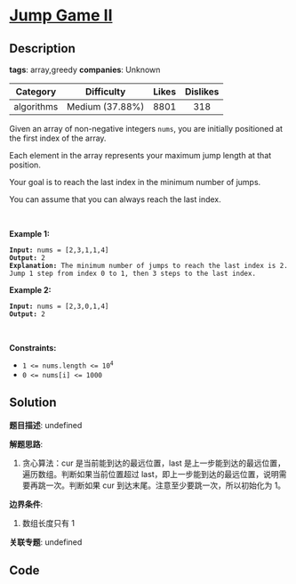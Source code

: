 # [Jump Game II](https://leetcode.com/problems/jump-game-ii/description/)

## Description

**tags**: array,greedy
**companies**: Unknown

| Category | Difficulty | Likes | Dislikes |
| :------: | :--------: | :---: | :------: |
| algorithms | Medium (37.88%) | 8801 | 318 |

<p>Given an array of non-negative integers <code>nums</code>, you are initially positioned at the first index of the array.</p>

<p>Each element in the array represents your maximum jump length at that position.</p>

<p>Your goal is to reach the last index in the minimum number of jumps.</p>

<p>You can assume that you can always reach the last index.</p>

<p>&nbsp;</p>
<p><strong>Example 1:</strong></p>

<pre><code><strong>Input:</strong> nums = [2,3,1,1,4]
<strong>Output:</strong> 2
<strong>Explanation:</strong> The minimum number of jumps to reach the last index is 2. Jump 1 step from index 0 to 1, then 3 steps to the last index.</code></pre>

<p><strong>Example 2:</strong></p>

<pre><code><strong>Input:</strong> nums = [2,3,0,1,4]
<strong>Output:</strong> 2</code></pre>

<p>&nbsp;</p>
<p><strong>Constraints:</strong></p>

<ul>
	<li><code>1 &lt;= nums.length &lt;= 10<sup>4</sup></code></li>
	<li><code>0 &lt;= nums[i] &lt;= 1000</code></li>
</ul>



## Solution

**题目描述**: undefined

**解题思路**:

1. 贪心算法：cur 是当前能到达的最远位置，last 是上一步能到达的最远位置，遍历数组。判断如果当前位置超过 last，即上一步能到达的最远位置，说明需要再跳一次。判断如果 cur 到达末尾。注意至少要跳一次，所以初始化为 1。

**边界条件**:

1. 数组长度只有 1

**关联专题**: undefined

## Code
